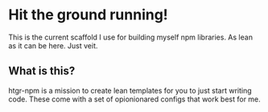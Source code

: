 # Hit the ground running!

This is the current scaffold I use for building myself npm libraries. As lean as it can be here. Just veit.

## What is this?

htgr-npm is a mission to create lean templates for you to just start writing code. These come with a set of opionionared configs that work best for me.
